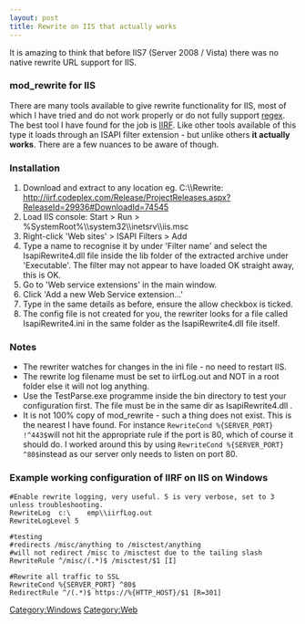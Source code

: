 ```yaml
---
layout: post 
title: Rewrite on IIS that actually works
---
```


It is amazing to think that before IIS7 (Server 2008 / Vista) there was
no native rewrite URL support for IIS.

### mod\_rewrite for IIS

There are many tools available to give rewrite functionality for IIS,
most of which I have tried and do not work properly or do not fully
support [regex](http://www.regular-expressions.info/). The best tool I
have found for the job is [IIRF](http://www.codeplex.com/IIRF). Like
other tools available of this type it loads through an ISAPI filter
extension - but unlike others **it actually works**. There are a few
nuances to be aware of though.

### Installation

1.  Download and extract to any location eg. C:\\\\Rewrite:
    <http://iirf.codeplex.com/Release/ProjectReleases.aspx?ReleaseId=29936#DownloadId=74545>
2.  Load IIS console: Start \> Run \>
    %SystemRoot%\\\\system32\\\\inetsrv\\\\iis.msc
3.  Right-click \'Web sites\' \> ISAPI Filters \> Add
4.  Type a name to recognise it by under \'Filter name\' and select the
    IsapiRewrite4.dll file inside the lib folder of the extracted
    archive under \'Executable\'. The filter may not appear to have
    loaded OK straight away, this is OK.
5.  Go to \'Web service extensions\' in the main window.
6.  Click \'Add a new Web Service extension\...\'
7.  Type in the same details as before, ensure the allow checkbox is
    ticked.
8.  The config file is not created for you, the rewriter looks for a
    file called IsapiRewrite4.ini in the same folder as the
    IsapiRewrite4.dll file itself.

### Notes

-   The rewriter watches for changes in the ini file - no need to
    restart IIS.
-   The rewrite log filename must be set to iirfLog.out and NOT in a
    root folder else it will not log anything.
-   Use the TestParse.exe programme inside the bin directory to test
    your configuration first. The file must be in the same dir as
    IsapiRewrite4.dll .
-   It is not 100% copy of mod\_rewrite - such a thing does not exist.
    This is the nearest I have found. For instance
    `RewriteCond %{SERVER_PORT} !^443$`will not hit the appropriate rule
    if the port is 80, which of course it should do. I worked around
    this by using `RewriteCond %{SERVER_PORT} ^80$`instead as our server
    only needs to listen on port 80.

### Example working configuration of IIRF on IIS on Windows

    #Enable rewrite logging, very useful. 5 is very verbose, set to 3 unless troubleshooting.
    RewriteLog  c:\    emp\\iirfLog.out
    RewriteLogLevel 5

    #testing
    #redirects /misc/anything to /misctest/anything
    #will not redirect /misc to /misctest due to the tailing slash
    RewriteRule ^/misc/(.*)$ /misctest/$1 [I]

    #Rewrite all traffic to SSL
    RewriteCond %{SERVER_PORT} ^80$
    RedirectRule ^/(.*)$ https://%{HTTP_HOST}/$1 [R=301]

[Category:Windows](Category:Windows "wikilink")
[Category:Web](Category:Web "wikilink")
